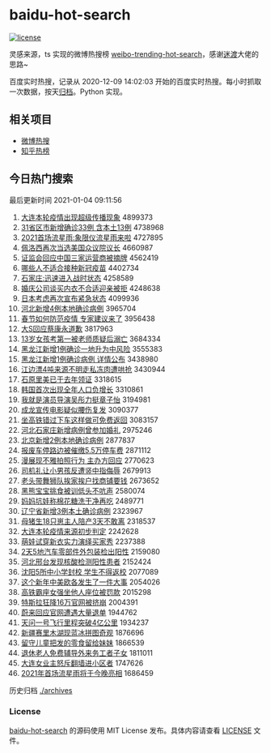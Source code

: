 # baidu-hot-search

[![license](https://img.shields.io/github/license/Arrackisarookie/baidu-hot-search)](https://github.com/Arrackisarookie/baidu-hot-search/blob/master/LICENSE)

灵感来源，ts 实现的微博热搜榜 [weibo-trending-hot-search](https://github.com/justjavac/weibo-trending-hot-search)，感谢[迷渡](https://github.com/justjavac)大佬的思路~

百度实时热搜，记录从 2020-12-09 14:02:03 开始的百度实时热搜。每小时抓取一次数据，按天[归档](./archives)。Python 实现。

## 相关项目
+ [微博热搜](https://github.com/Arrackisarookie/weibo-hot-search)
+ [知乎热榜](https://github.com/Arrackisarookie/zhihu-top-search)

## 今日热门搜索

<!-- Rank Begin -->

最后更新时间 2021-01-04 09:11:56

1. [大连本轮疫情出现超级传播现象](http://www.baidu.com/baidu?cl=3&tn=SE_baiduhomet8_jmjb7mjw&rsv_dl=fyb_top&fr=top1000&wd=%B4%F3%C1%AC%B1%BE%C2%D6%D2%DF%C7%E9%B3%F6%CF%D6%B3%AC%BC%B6%B4%AB%B2%A5%CF%D6%CF%F3) 4899373
1. [31省区市新增确诊33例 含本土13例](http://www.baidu.com/baidu?cl=3&tn=SE_baiduhomet8_jmjb7mjw&rsv_dl=fyb_top&fr=top1000&wd=31%CA%A1%C7%F8%CA%D0%D0%C2%D4%F6%C8%B7%D5%EF33%C0%FD%20%BA%AC%B1%BE%CD%C113%C0%FD) 4738968
1. [2021首场流星雨:象限仪流星雨来啦](http://www.baidu.com/baidu?cl=3&tn=SE_baiduhomet8_jmjb7mjw&rsv_dl=fyb_top&fr=top1000&wd=2021%CA%D7%B3%A1%C1%F7%D0%C7%D3%EA%3A%CF%F3%CF%DE%D2%C7%C1%F7%D0%C7%D3%EA%C0%B4%C0%B2) 4727895
1. [佩洛西再次当选美国众议院议长](http://www.baidu.com/baidu?cl=3&tn=SE_baiduhomet8_jmjb7mjw&rsv_dl=fyb_top&fr=top1000&wd=%C5%E5%C2%E5%CE%F7%D4%D9%B4%CE%B5%B1%D1%A1%C3%C0%B9%FA%D6%DA%D2%E9%D4%BA%D2%E9%B3%A4) 4660987
1. [证监会回应中国三家运营商被摘牌](http://www.baidu.com/baidu?cl=3&tn=SE_baiduhomet8_jmjb7mjw&rsv_dl=fyb_top&fr=top1000&wd=%D6%A4%BC%E0%BB%E1%BB%D8%D3%A6%D6%D0%B9%FA%C8%FD%BC%D2%D4%CB%D3%AA%C9%CC%B1%BB%D5%AA%C5%C6) 4562419
1. [哪些人不适合接种新冠疫苗](http://www.baidu.com/baidu?cl=3&tn=SE_baiduhomet8_jmjb7mjw&rsv_dl=fyb_top&fr=top1000&wd=%C4%C4%D0%A9%C8%CB%B2%BB%CA%CA%BA%CF%BD%D3%D6%D6%D0%C2%B9%DA%D2%DF%C3%E7) 4402734
1. [石家庄:迅速进入战时状态](http://www.baidu.com/baidu?cl=3&tn=SE_baiduhomet8_jmjb7mjw&rsv_dl=fyb_top&fr=top1000&wd=%CA%AF%BC%D2%D7%AF%3A%D1%B8%CB%D9%BD%F8%C8%EB%D5%BD%CA%B1%D7%B4%CC%AC) 4258589
1. [婚庆公司谈买内衣不合适迎亲被拒](http://www.baidu.com/baidu?cl=3&tn=SE_baiduhomet8_jmjb7mjw&rsv_dl=fyb_top&fr=top1000&wd=%BB%E9%C7%EC%B9%AB%CB%BE%CC%B8%C2%F2%C4%DA%D2%C2%B2%BB%BA%CF%CA%CA%D3%AD%C7%D7%B1%BB%BE%DC) 4248638
1. [日本考虑再次宣布紧急状态](http://www.baidu.com/baidu?cl=3&tn=SE_baiduhomet8_jmjb7mjw&rsv_dl=fyb_top&fr=top1000&wd=%C8%D5%B1%BE%BF%BC%C2%C7%D4%D9%B4%CE%D0%FB%B2%BC%BD%F4%BC%B1%D7%B4%CC%AC) 4099936
1. [河北新增4例本地确诊病例](http://www.baidu.com/baidu?cl=3&tn=SE_baiduhomet8_jmjb7mjw&rsv_dl=fyb_top&fr=top1000&wd=%BA%D3%B1%B1%D0%C2%D4%F64%C0%FD%B1%BE%B5%D8%C8%B7%D5%EF%B2%A1%C0%FD) 3965704
1. [春节如何防范疫情 专家建议来了](http://www.baidu.com/baidu?cl=3&tn=SE_baiduhomet8_jmjb7mjw&rsv_dl=fyb_top&fr=top1000&wd=%B4%BA%BD%DA%C8%E7%BA%CE%B7%C0%B7%B6%D2%DF%C7%E9%20%D7%A8%BC%D2%BD%A8%D2%E9%C0%B4%C1%CB) 3956438
1. [大S回应蔡康永道歉](http://www.baidu.com/baidu?cl=3&tn=SE_baiduhomet8_jmjb7mjw&rsv_dl=fyb_top&fr=top1000&wd=%B4%F3S%BB%D8%D3%A6%B2%CC%BF%B5%D3%C0%B5%C0%C7%B8) 3817963
1. [13岁女孩考第一被老师质疑后溺亡](http://www.baidu.com/baidu?cl=3&tn=SE_baiduhomet8_jmjb7mjw&rsv_dl=fyb_top&fr=top1000&wd=13%CB%EA%C5%AE%BA%A2%BF%BC%B5%DA%D2%BB%B1%BB%C0%CF%CA%A6%D6%CA%D2%C9%BA%F3%C4%E7%CD%F6) 3684334
1. [黑龙江新增1例确诊一地升为中风险](http://www.baidu.com/baidu?cl=3&tn=SE_baiduhomet8_jmjb7mjw&rsv_dl=fyb_top&fr=top1000&wd=%BA%DA%C1%FA%BD%AD%D0%C2%D4%F61%C0%FD%C8%B7%D5%EF%D2%BB%B5%D8%C9%FD%CE%AA%D6%D0%B7%E7%CF%D5) 3555383
1. [黑龙江新增1例确诊病例 详情公布](http://www.baidu.com/baidu?cl=3&tn=SE_baiduhomet8_jmjb7mjw&rsv_dl=fyb_top&fr=top1000&wd=%BA%DA%C1%FA%BD%AD%D0%C2%D4%F61%C0%FD%C8%B7%D5%EF%B2%A1%C0%FD%20%CF%EA%C7%E9%B9%AB%B2%BC) 3438980
1. [江边漂4吨来源不明走私冻肉遭哄抢](http://www.baidu.com/baidu?cl=3&tn=SE_baiduhomet8_jmjb7mjw&rsv_dl=fyb_top&fr=top1000&wd=%BD%AD%B1%DF%C6%AF4%B6%D6%C0%B4%D4%B4%B2%BB%C3%F7%D7%DF%CB%BD%B6%B3%C8%E2%D4%E2%BA%E5%C7%C0) 3430944
1. [石原里美已于去年领证](http://www.baidu.com/baidu?cl=3&tn=SE_baiduhomet8_jmjb7mjw&rsv_dl=fyb_top&fr=top1000&wd=%CA%AF%D4%AD%C0%EF%C3%C0%D2%D1%D3%DA%C8%A5%C4%EA%C1%EC%D6%A4) 3318615
1. [韩国首次出现全年人口负增长](http://www.baidu.com/baidu?cl=3&tn=SE_baiduhomet8_jmjb7mjw&rsv_dl=fyb_top&fr=top1000&wd=%BA%AB%B9%FA%CA%D7%B4%CE%B3%F6%CF%D6%C8%AB%C4%EA%C8%CB%BF%DA%B8%BA%D4%F6%B3%A4) 3310861
1. [我就是演员导演吴彤力挺章子怡](http://www.baidu.com/baidu?cl=3&tn=SE_baiduhomet8_jmjb7mjw&rsv_dl=fyb_top&fr=top1000&wd=%CE%D2%BE%CD%CA%C7%D1%DD%D4%B1%B5%BC%D1%DD%CE%E2%CD%AE%C1%A6%CD%A6%D5%C2%D7%D3%E2%F9) 3194981
1. [成龙宣传电影疑似腰伤复发](http://www.baidu.com/baidu?cl=3&tn=SE_baiduhomet8_jmjb7mjw&rsv_dl=fyb_top&fr=top1000&wd=%B3%C9%C1%FA%D0%FB%B4%AB%B5%E7%D3%B0%D2%C9%CB%C6%D1%FC%C9%CB%B8%B4%B7%A2) 3090377
1. [坐高铁错过下车这样做可免费返回](http://www.baidu.com/baidu?cl=3&tn=SE_baiduhomet8_jmjb7mjw&rsv_dl=fyb_top&fr=top1000&wd=%D7%F8%B8%DF%CC%FA%B4%ED%B9%FD%CF%C2%B3%B5%D5%E2%D1%F9%D7%F6%BF%C9%C3%E2%B7%D1%B7%B5%BB%D8) 3083157
1. [河北石家庄新增病例曾参加婚礼](http://www.baidu.com/baidu?cl=3&tn=SE_baiduhomet8_jmjb7mjw&rsv_dl=fyb_top&fr=top1000&wd=%BA%D3%B1%B1%CA%AF%BC%D2%D7%AF%D0%C2%D4%F6%B2%A1%C0%FD%D4%F8%B2%CE%BC%D3%BB%E9%C0%F1) 2975246
1. [北京新增2例本地确诊病例](http://www.baidu.com/baidu?cl=3&tn=SE_baiduhomet8_jmjb7mjw&rsv_dl=fyb_top&fr=top1000&wd=%B1%B1%BE%A9%D0%C2%D4%F62%C0%FD%B1%BE%B5%D8%C8%B7%D5%EF%B2%A1%C0%FD) 2877837
1. [报废车停路边被催缴5.5万停车费](http://www.baidu.com/baidu?cl=3&tn=SE_baiduhomet8_jmjb7mjw&rsv_dl=fyb_top&fr=top1000&wd=%B1%A8%B7%CF%B3%B5%CD%A3%C2%B7%B1%DF%B1%BB%B4%DF%BD%C95.5%CD%F2%CD%A3%B3%B5%B7%D1) 2871112
1. [漫展现不雅拍照行为 主办方回应](http://www.baidu.com/baidu?cl=3&tn=SE_baiduhomet8_jmjb7mjw&rsv_dl=fyb_top&fr=top1000&wd=%C2%FE%D5%B9%CF%D6%B2%BB%D1%C5%C5%C4%D5%D5%D0%D0%CE%AA%20%D6%F7%B0%EC%B7%BD%BB%D8%D3%A6) 2770623
1. [司机礼让小男孩反遭竖中指侮辱](http://www.baidu.com/baidu?cl=3&tn=SE_baiduhomet8_jmjb7mjw&rsv_dl=fyb_top&fr=top1000&wd=%CB%BE%BB%FA%C0%F1%C8%C3%D0%A1%C4%D0%BA%A2%B7%B4%D4%E2%CA%FA%D6%D0%D6%B8%CE%EA%C8%E8) 2679913
1. [老头带舞狮队挨家挨户找商铺要钱](http://www.baidu.com/baidu?cl=3&tn=SE_baiduhomet8_jmjb7mjw&rsv_dl=fyb_top&fr=top1000&wd=%C0%CF%CD%B7%B4%F8%CE%E8%CA%A8%B6%D3%B0%A4%BC%D2%B0%A4%BB%A7%D5%D2%C9%CC%C6%CC%D2%AA%C7%AE) 2673652
1. [黑熊宝宝挑食被训低头不吭声](http://www.baidu.com/baidu?cl=3&tn=SE_baiduhomet8_jmjb7mjw&rsv_dl=fyb_top&fr=top1000&wd=%BA%DA%D0%DC%B1%A6%B1%A6%CC%F4%CA%B3%B1%BB%D1%B5%B5%CD%CD%B7%B2%BB%BF%D4%C9%F9) 2580074
1. [妈妈坑娃称棉花糖洗干净再吃](http://www.baidu.com/baidu?cl=3&tn=SE_baiduhomet8_jmjb7mjw&rsv_dl=fyb_top&fr=top1000&wd=%C2%E8%C2%E8%BF%D3%CD%DE%B3%C6%C3%DE%BB%A8%CC%C7%CF%B4%B8%C9%BE%BB%D4%D9%B3%D4) 2489771
1. [辽宁省新增3例本土确诊病例](http://www.baidu.com/baidu?cl=3&tn=SE_baiduhomet8_jmjb7mjw&rsv_dl=fyb_top&fr=top1000&wd=%C1%C9%C4%FE%CA%A1%D0%C2%D4%F63%C0%FD%B1%BE%CD%C1%C8%B7%D5%EF%B2%A1%C0%FD) 2323967
1. [母猪生18只崽主人陪产3天不敢离](http://www.baidu.com/baidu?cl=3&tn=SE_baiduhomet8_jmjb7mjw&rsv_dl=fyb_top&fr=top1000&wd=%C4%B8%D6%ED%C9%FA18%D6%BB%E1%CC%D6%F7%C8%CB%C5%E3%B2%FA3%CC%EC%B2%BB%B8%D2%C0%EB) 2318537
1. [大连本轮疫情来源初步判定](http://www.baidu.com/baidu?cl=3&tn=SE_baiduhomet8_jmjb7mjw&rsv_dl=fyb_top&fr=top1000&wd=%B4%F3%C1%AC%B1%BE%C2%D6%D2%DF%C7%E9%C0%B4%D4%B4%B3%F5%B2%BD%C5%D0%B6%A8) 2242628
1. [萌娃试穿新衣实力演绎买家秀](http://www.baidu.com/baidu?cl=3&tn=SE_baiduhomet8_jmjb7mjw&rsv_dl=fyb_top&fr=top1000&wd=%C3%C8%CD%DE%CA%D4%B4%A9%D0%C2%D2%C2%CA%B5%C1%A6%D1%DD%D2%EF%C2%F2%BC%D2%D0%E3) 2237388
1. [2天5地汽车零部件外包装检出阳性](http://www.baidu.com/baidu?cl=3&tn=SE_baiduhomet8_jmjb7mjw&rsv_dl=fyb_top&fr=top1000&wd=2%CC%EC5%B5%D8%C6%FB%B3%B5%C1%E3%B2%BF%BC%FE%CD%E2%B0%FC%D7%B0%BC%EC%B3%F6%D1%F4%D0%D4) 2159080
1. [河北邢台发现核酸检测阳性患者](http://www.baidu.com/baidu?cl=3&tn=SE_baiduhomet8_jmjb7mjw&rsv_dl=fyb_top&fr=top1000&wd=%BA%D3%B1%B1%D0%CF%CC%A8%B7%A2%CF%D6%BA%CB%CB%E1%BC%EC%B2%E2%D1%F4%D0%D4%BB%BC%D5%DF) 2152424
1. [沈阳5所中小学封校 学生不得返校](http://www.baidu.com/baidu?cl=3&tn=SE_baiduhomet8_jmjb7mjw&rsv_dl=fyb_top&fr=top1000&wd=%C9%F2%D1%F45%CB%F9%D6%D0%D0%A1%D1%A7%B7%E2%D0%A3%20%D1%A7%C9%FA%B2%BB%B5%C3%B7%B5%D0%A3) 2077089
1. [这个新年中美欧各发生了一件大事](http://www.baidu.com/baidu?cl=3&tn=SE_baiduhomet8_jmjb7mjw&rsv_dl=fyb_top&fr=top1000&wd=%D5%E2%B8%F6%D0%C2%C4%EA%D6%D0%C3%C0%C5%B7%B8%F7%B7%A2%C9%FA%C1%CB%D2%BB%BC%FE%B4%F3%CA%C2) 2054026
1. [高铁霸座女强坐他人座位被罚款](http://www.baidu.com/baidu?cl=3&tn=SE_baiduhomet8_jmjb7mjw&rsv_dl=fyb_top&fr=top1000&wd=%B8%DF%CC%FA%B0%D4%D7%F9%C5%AE%C7%BF%D7%F8%CB%FB%C8%CB%D7%F9%CE%BB%B1%BB%B7%A3%BF%EE) 2015298
1. [特斯拉狂降16万官网被挤崩](http://www.baidu.com/baidu?cl=3&tn=SE_baiduhomet8_jmjb7mjw&rsv_dl=fyb_top&fr=top1000&wd=%CC%D8%CB%B9%C0%AD%BF%F1%BD%B516%CD%F2%B9%D9%CD%F8%B1%BB%BC%B7%B1%C0) 2004391
1. [蔚来回应官网遭遇大量退单](http://www.baidu.com/baidu?cl=3&tn=SE_baiduhomet8_jmjb7mjw&rsv_dl=fyb_top&fr=top1000&wd=%CE%B5%C0%B4%BB%D8%D3%A6%B9%D9%CD%F8%D4%E2%D3%F6%B4%F3%C1%BF%CD%CB%B5%A5) 1944762
1. [天问一号飞行里程突破4亿公里](http://www.baidu.com/baidu?cl=3&tn=SE_baiduhomet8_jmjb7mjw&rsv_dl=fyb_top&fr=top1000&wd=%CC%EC%CE%CA%D2%BB%BA%C5%B7%C9%D0%D0%C0%EF%B3%CC%CD%BB%C6%C64%D2%DA%B9%AB%C0%EF) 1934237
1. [新疆赛里木湖现蓝冰拼图奇观](http://www.baidu.com/baidu?cl=3&tn=SE_baiduhomet8_jmjb7mjw&rsv_dl=fyb_top&fr=top1000&wd=%D0%C2%BD%AE%C8%FC%C0%EF%C4%BE%BA%FE%CF%D6%C0%B6%B1%F9%C6%B4%CD%BC%C6%E6%B9%DB) 1876696
1. [留守儿童把发的零食留给妹妹](http://www.baidu.com/baidu?cl=3&tn=SE_baiduhomet8_jmjb7mjw&rsv_dl=fyb_top&fr=top1000&wd=%C1%F4%CA%D8%B6%F9%CD%AF%B0%D1%B7%A2%B5%C4%C1%E3%CA%B3%C1%F4%B8%F8%C3%C3%C3%C3) 1866539
1. [退休老人免费辅导外来务工者子女](http://www.baidu.com/baidu?cl=3&tn=SE_baiduhomet8_jmjb7mjw&rsv_dl=fyb_top&fr=top1000&wd=%CD%CB%D0%DD%C0%CF%C8%CB%C3%E2%B7%D1%B8%A8%B5%BC%CD%E2%C0%B4%CE%F1%B9%A4%D5%DF%D7%D3%C5%AE) 1811011
1. [大连女业主怒斥翻墙进小区者](http://www.baidu.com/baidu?cl=3&tn=SE_baiduhomet8_jmjb7mjw&rsv_dl=fyb_top&fr=top1000&wd=%B4%F3%C1%AC%C5%AE%D2%B5%D6%F7%C5%AD%B3%E2%B7%AD%C7%BD%BD%F8%D0%A1%C7%F8%D5%DF) 1747626
1. [2021年首场流星雨将于今晚亮相](http://www.baidu.com/baidu?cl=3&tn=SE_baiduhomet8_jmjb7mjw&rsv_dl=fyb_top&fr=top1000&wd=2021%C4%EA%CA%D7%B3%A1%C1%F7%D0%C7%D3%EA%BD%AB%D3%DA%BD%F1%CD%ED%C1%C1%CF%E0) 1686459
<!-- Rank End -->

历史归档 [./archives](./archives)

### License

[baidu-hot-search](https://github.com/Arrackisarookie/baidu-hot-search) 的源码使用 MIT License 发布。具体内容请查看 [LICENSE](./LICENSE) 文件。
